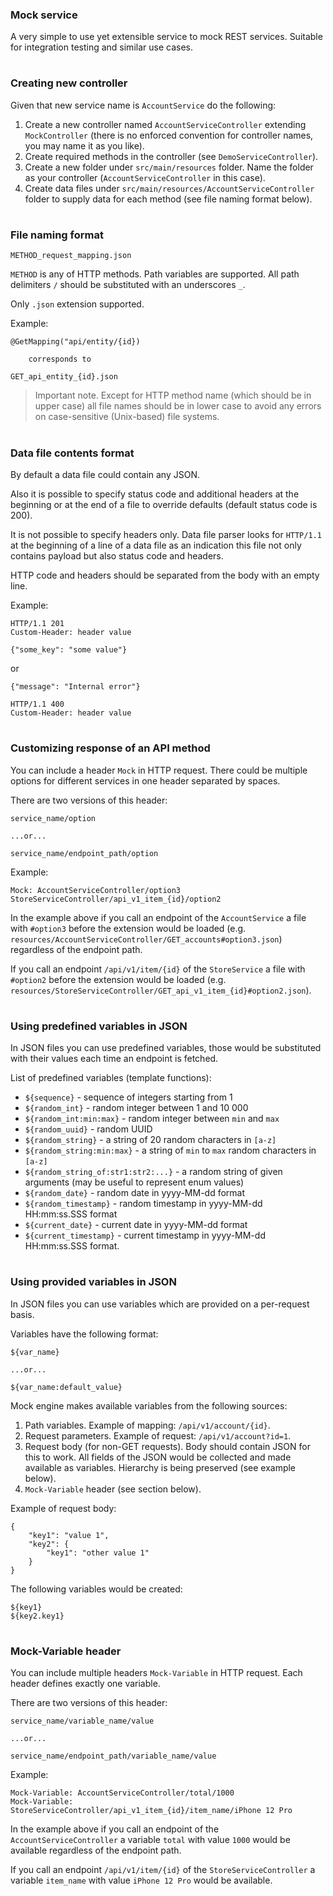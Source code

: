 ### Mock service

A very simple to use yet extensible service to mock REST services.
Suitable for integration testing and similar use cases.

#
### Creating new controller

Given that new service name is `AccountService` do the following:
1. Create a new controller named `AccountServiceController`
extending `MockController` (there is no enforced convention for controller names,
you may name it as you like).
2. Create required methods in the controller (see `DemoServiceController`).
3. Create a new folder under `src/main/resources` folder.
Name the folder as your controller (`AccountServiceController` in this case).
4. Create data files under `src/main/resources/AccountServiceController` folder
to supply data for each method (see file naming format below).

#
### File naming format

    METHOD_request_mapping.json


`METHOD` is any of HTTP methods.
Path variables are supported.
All path delimiters `/` should be substituted with an underscores `_`.

Only `.json` extension supported.

Example:

    @GetMapping("api/entity/{id})
    
        corresponds to
    
    GET_api_entity_{id}.json

> Important note. Except for HTTP method name (which should be in upper case)
all file names should be in lower case to avoid any errors
on case-sensitive (Unix-based) file systems.

#
### Data file contents format

By default a data file could contain any JSON.

Also it is possible to specify status code and additional headers at the beginning
or at the end of a file to override defaults (default status code is 200).

It is not possible to specify headers only.
Data file parser looks for `HTTP/1.1` at the beginning of a line
of a data file as an indication this file not only contains payload
but also status code and headers.

HTTP code and headers should be separated from the body with an empty line.

Example:

    HTTP/1.1 201
    Custom-Header: header value
    
    {"some_key": "some value"}
    
or

    {"message": "Internal error"}

    HTTP/1.1 400
    Custom-Header: header value

#
### Customizing response of an API method

You can include a header `Mock` in HTTP request.
There could be multiple options for different services in one header
separated by spaces.

There are two versions of this header:

    service_name/option
    
    ...or...
    
    service_name/endpoint_path/option
    
Example:

    Mock: AccountServiceController/option3 StoreServiceController/api_v1_item_{id}/option2

In the example above if you call an endpoint of the `AccountService`
a file with `#option3` before the extension would be loaded
(e.g. `resources/AccountServiceController/GET_accounts#option3.json`) regardless
of the endpoint path.

If you call an endpoint `/api/v1/item/{id}` of the `StoreService`
a file with `#option2` before the extension would be loaded
(e.g. `resources/StoreServiceController/GET_api_v1_item_{id}#option2.json`).

#
### Using predefined variables in JSON

In JSON files you can use predefined variables, those would be substituted
with their values each time an endpoint is fetched.

List of predefined variables (template functions):

- `${sequence}` - sequence of integers starting from 1
- `${random_int}` - random integer between 1 and 10 000
- `${random_int:min:max}` - random integer between `min` and `max`
- `${random_uuid}` - random UUID
- `${random_string}` - a string of 20 random characters in `[a-z]`
- `${random_string:min:max}` - a string of `min` to `max` random characters in `[a-z]`
- `${random_string_of:str1:str2:...}` - a random string of given arguments (may be useful to represent enum values)
- `${random_date}` - random date in yyyy-MM-dd format
- `${random_timestamp}` - random timestamp in yyyy-MM-dd HH:mm:ss.SSS format
- `${current_date}` - current date in yyyy-MM-dd format
- `${current_timestamp}` - current timestamp in yyyy-MM-dd HH:mm:ss.SSS format.

#
### Using provided variables in JSON

In JSON files you can use variables which are provided on a per-request basis.

Variables have the following format:

    ${var_name}
    
    ...or...
    
    ${var_name:default_value}

Mock engine makes available variables from the following sources:

1. Path variables. Example of mapping: `/api/v1/account/{id}`.
2. Request parameters. Example of request: `/api/v1/account?id=1`.
3. Request body (for non-GET requests). Body should contain JSON for this to work.
All fields of the JSON would be collected and made available as variables.
Hierarchy is being preserved (see example below).
4. `Mock-Variable` header (see section below).

Example of request body:

    {
        "key1": "value 1",
        "key2": {
            "key1": "other value 1"
        }
    }

The following variables would be created:

    ${key1}
    ${key2.key1}

#
### Mock-Variable header

You can include multiple headers `Mock-Variable` in HTTP request.
Each header defines exactly one variable.

There are two versions of this header:

    service_name/variable_name/value
    
    ...or...
    
    service_name/endpoint_path/variable_name/value
    
Example:

    Mock-Variable: AccountServiceController/total/1000
    Mock-Variable: StoreServiceController/api_v1_item_{id}/item_name/iPhone 12 Pro

In the example above if you call an endpoint of the `AccountServiceController`
a variable `total` with value `1000` would be available
regardless of the endpoint path.

If you call an endpoint `/api/v1/item/{id}` of the `StoreServiceController`
a variable `item_name` with value `iPhone 12 Pro` would be available.